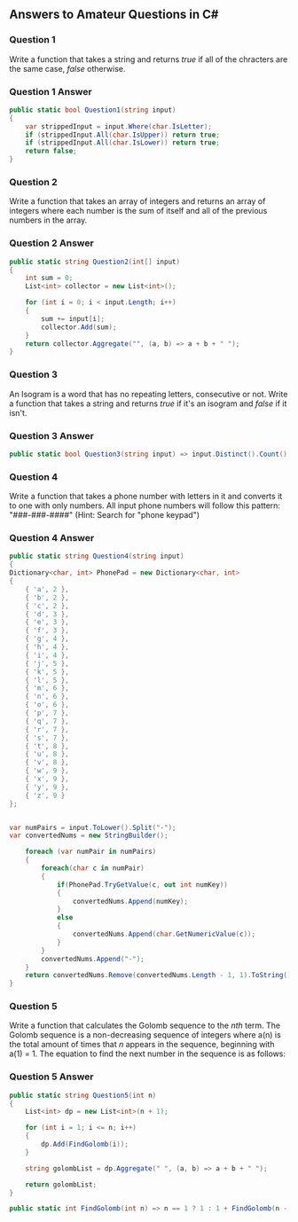﻿## Answers to Amateur Questions in C#

### Question 1

Write a function that takes a string and returns _true_ if all of the chracters are the same case,
_false_ otherwise.

### Question 1 Answer

``` csharp
public static bool Question1(string input)
{
	var strippedInput = input.Where(char.IsLetter);
	if (strippedInput.All(char.IsUpper)) return true;
	if (strippedInput.All(char.IsLower)) return true;
	return false;
}
```

### Question 2

Write a function that takes an array of integers and returns an array of integers where each number is
the sum of itself and all of the previous numbers in the array.

### Question 2 Answer

``` csharp
public static string Question2(int[] input)
{
	int sum = 0;
	List<int> collector = new List<int>();

	for (int i = 0; i < input.Length; i++)
	{
		sum += input[i];
		collector.Add(sum);
	}
	return collector.Aggregate("", (a, b) => a + b + " ");
}
```

### Question 3

An Isogram is a word that has no repeating letters, consecutive or not. Write a function that takes
a string and returns _true_ if it's an isogram and _false_ if it isn't.

### Question 3 Answer

``` csharp
public static bool Question3(string input) => input.Distinct().Count() == input.Length;
```

### Question 4

Write a function that takes a phone number with letters in it and converts it to one with only numbers.
All input phone numbers will follow this pattern: "###-###-####" (Hint: Search for "phone keypad")

### Question 4 Answer

``` csharp
public static string Question4(string input)
{
Dictionary<char, int> PhonePad = new Dictionary<char, int>
{
	{ 'a', 2 },
	{ 'b', 2 },
	{ 'c', 2 },
	{ 'd', 3 },
	{ 'e', 3 },
	{ 'f', 3 },
	{ 'g', 4 },
	{ 'h', 4 },
	{ 'i', 4 },
	{ 'j', 5 },
	{ 'k', 5 },
	{ 'l', 5 },
	{ 'm', 6 },
	{ 'n', 6 },
	{ 'o', 6 },
	{ 'p', 7 },
	{ 'q', 7 },
	{ 'r', 7 },
	{ 's', 7 },
	{ 't', 8 },
	{ 'u', 8 },
	{ 'v', 8 },
	{ 'w', 9 },
	{ 'x', 9 },
	{ 'y', 9 },
	{ 'z', 9 }
};


var numPairs = input.ToLower().Split("-");
var convertedNums = new StringBuilder();

	foreach (var numPair in numPairs)
	{
		foreach(char c in numPair)
		{
			if(PhonePad.TryGetValue(c, out int numKey))
			{
				convertedNums.Append(numKey);
			}
			else
			{
				convertedNums.Append(char.GetNumericValue(c));
			}
		}
		convertedNums.Append("-");
	}
    return convertedNums.Remove(convertedNums.Length - 1, 1).ToString();
}
```

### Question 5

Write a function that calculates the Golomb sequence to the _nth_ term. The Golomb sequence is a
non-decreasing sequence of integers where a(n) is the total amount of times that _n_ appears in the 
sequence, beginning with a(1) = 1. The equation to find the next number in the sequence is as follows:

### Question 5 Answer

``` csharp
public static string Question5(int n)
{
    List<int> dp = new List<int>(n + 1);

    for (int i = 1; i <= n; i++)
    {
        dp.Add(FindGolomb(i));
    }

    string golombList = dp.Aggregate(" ", (a, b) => a + b + " ");

    return golombList;
}

public static int FindGolomb(int n) => n == 1 ? 1 : 1 + FindGolomb(n - FindGolomb(FindGolomb(n - 1)));
```
